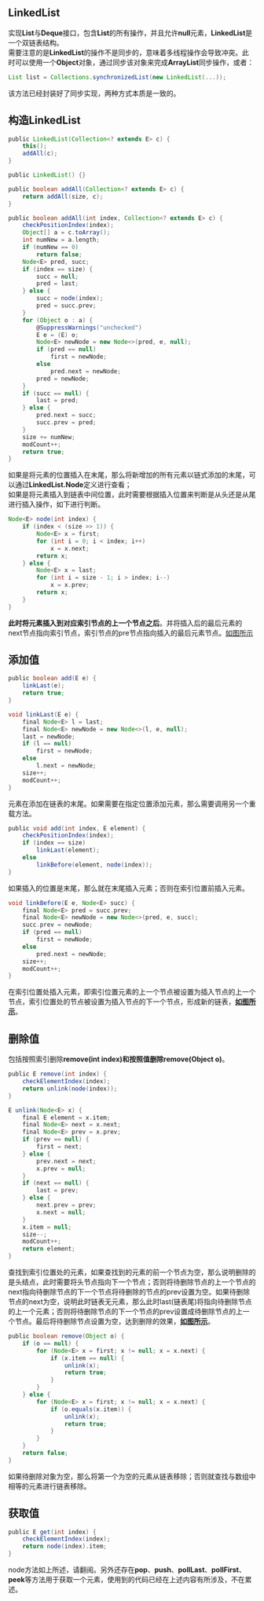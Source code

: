 ## LinkedList
实现**List**与**Deque**接口，包含**List**的所有操作，并且允许**null**元素，**LinkedList**是一个双链表结构。  
需要注意的是**LinkedList**的操作不是同步的，意味着多线程操作会导致冲突。此时可以使用一个**Object**对象，通过同步该对象来完成**ArrayList**同步操作，或者：  
```gradle
List list = Collections.synchronizedList(new LinkedList(...));
```
该方法已经封装好了同步实现，两种方式本质是一致的。  
## 构造LinkedList
```gradle
public LinkedList(Collection<? extends E> c) {
    this();
    addAll(c);
}
```
```gradle
public LinkedList() {}
```
```gradle
public boolean addAll(Collection<? extends E> c) {
    return addAll(size, c);
}
```
```gradle
public boolean addAll(int index, Collection<? extends E> c) {
    checkPositionIndex(index);
    Object[] a = c.toArray();
    int numNew = a.length;
    if (numNew == 0)
        return false;
    Node<E> pred, succ;
    if (index == size) {
        succ = null;
        pred = last;
    } else {
        succ = node(index);
        pred = succ.prev;
    }
    for (Object o : a) {
        @SuppressWarnings("unchecked")
        E e = (E) o;
        Node<E> newNode = new Node<>(pred, e, null);
        if (pred == null)
            first = newNode;
        else
            pred.next = newNode;
        pred = newNode;
    }
    if (succ == null) {
        last = pred;
    } else {
        pred.next = succ;
        succ.prev = pred;
    }
    size += numNew;
    modCount++;
    return true;
}
```
如果是将元素的位置插入在末尾，那么将新增加的所有元素以链式添加的末尾，可以通过**LinkedList.Node**定义进行查看；  
如果是将元素插入到链表中间位置，此时需要根据插入位置来判断是从头还是从尾进行插入操作，如下进行判断。
```gradle
Node<E> node(int index) {
    if (index < (size >> 1)) {
        Node<E> x = first;
        for (int i = 0; i < index; i++)
            x = x.next;
        return x;
    } else {
        Node<E> x = last;
        for (int i = size - 1; i > index; i--)
            x = x.prev;
        return x;
    }
}
```
**此时将元素插入到对应索引节点的上一个节点之后**。并将插入后的最后元素的next节点指向索引节点，索引节点的pre节点指向插入的最后元素节点。[如图所示](http://)
## 添加值
```gradle
public boolean add(E e) {
    linkLast(e);
    return true;
}
```
```gradle
void linkLast(E e) {
    final Node<E> l = last;
    final Node<E> newNode = new Node<>(l, e, null);
    last = newNode;
    if (l == null)
        first = newNode;
    else
        l.next = newNode;
    size++;
    modCount++;
}
```
元素在添加在链表的末尾。如果需要在指定位置添加元素，那么需要调用另一个重载方法。

```gradle
public void add(int index, E element) {
    checkPositionIndex(index);
    if (index == size)
        linkLast(element);
    else
        linkBefore(element, node(index));
}
```
如果插入的位置是末尾，那么就在末尾插入元素；否则在索引位置前插入元素。
```gradle
void linkBefore(E e, Node<E> succ) {
    final Node<E> pred = succ.prev;
    final Node<E> newNode = new Node<>(pred, e, succ);
    succ.prev = newNode;
    if (pred == null)
        first = newNode;
    else
        pred.next = newNode;
    size++;
    modCount++;
}
```
在索引位置处插入元素，即索引位置元素的上一个节点被设置为插入节点的上一个节点，索引位置处的节点被设置为插入节点的下一个节点，形成新的链表，**[如图所示](http://)**。
## 删除值
包括按照索引删除**remove(int index)**和按照值删除**remove(Object o)**。
```gradle
public E remove(int index) {
    checkElementIndex(index);
    return unlink(node(index));
}
```
```gradle
E unlink(Node<E> x) {
    final E element = x.item;
    final Node<E> next = x.next;
    final Node<E> prev = x.prev;
    if (prev == null) {
        first = next;
    } else {
        prev.next = next;
        x.prev = null;
    }
    if (next == null) {
        last = prev;
    } else {
        next.prev = prev;
        x.next = null;
    }
    x.item = null;
    size--;
    modCount++;
    return element;
}
```
查找到索引位置处的元素，如果查找到的元素的前一个节点为空，那么说明删除的是头结点，此时需要将头节点指向下一个节点；否则将待删除节点的上一个节点的next指向待删除节点的下一个节点将待删除的节点的prev设置为空。如果待删除节点的next为空，说明此时链表无元素，那么此时last(链表尾)将指向待删除节点的上一个元素；否则将待删除节点的下一个节点的prev设置成待删除节点的上一个节点。最后将待删除节点设置为空，达到删除的效果，**[如图所示](http://)**。
```gradle
public boolean remove(Object o) {
    if (o == null) {
        for (Node<E> x = first; x != null; x = x.next) {
            if (x.item == null) {
                unlink(x);
                return true;
            }
        }
    } else {
        for (Node<E> x = first; x != null; x = x.next) {
            if (o.equals(x.item)) {
                unlink(x);
                return true;
            }
        }
    }
    return false;
}
```
如果待删除对象为空，那么将第一个为空的元素从链表移除；否则就查找与数组中相等的元素进行链表移除。
## 获取值
```gradle
public E get(int index) {
    checkElementIndex(index);
    return node(index).item;
}
```
node方法如上所述，请翻阅。另外还存在**pop**、**push**、**pollLast**、**pollFirst**、**peek**等方法用于获取一个元素，使用到的代码已经在上述内容有所涉及，不在累述。
